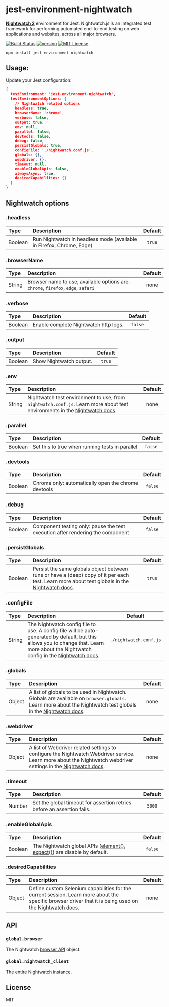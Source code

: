 # jest-environment-nightwatch
**[Nightwatch 2](https://v2.nightwatchjs.org)** environment for Jest. Nightwatch.js is an integrated test framework for performing automated end-to-end testing on web applications and websites, across all major browsers.

[![Build Status][build-badge]][build]
[![version][version-badge]][package]
[![MIT License][license-badge]][license]

```
npm install jest-environment-nightwatch
```

## Usage:
Update your Jest configuration:

```json
{
  testEnvironment: 'jest-environment-nightwatch',
  testEnvironmentOptions: {
    // Nightwatch related options
    headless: true,
    browserName: 'chrome',
    verbose: false,  
    output: true,
    env: null, 
    parallel: false,
    devtools: false,
    debug: false, 
    persistGlobals: true,
    configFile: './nightwatch.conf.js',
    globals: {}, 
    webdriver: {},
    timeout: null,
    enableGlobalApis: false,
    alwaysAsync: true,
    desiredCapabilities: {}
  }
}
```

## Nightwatch options
### .headless

| Type | Description | Default |
|:--- | :--- | :---: |
| Boolean  | Run Nightwatch in headless mode (available in Firefox, Chrome, Edge) | `true` | 

### .browserName

| Type | Description | Default |
|:--- | :--- | :---: |
| String  | Browser name to use; available options are: `chrome`, `firefox`, `edge`, `safari` | none | 

### .verbose

| Type | Description | Default |
|:--- | :--- | :---: |
| Boolean  | Enable complete Nightwatch http logs. | `false` |

### .output

| Type | Description | Default |
|:--- | :--- | :---: | 
| Boolean  | Show Nightwatch output. | `true` |

### .env

| Type | Description | Default |
|:--- | :--- | :---: | 
| String  | Nightwatch test environment to use, from `nightwatch.conf.js`. Learn more about test environments in the [Nightwatch docs](https://v2.nightwatchjs.org/guide/using-nightwatch/concepts.html#defining-test-environments). | none |

### .parallel

| Type | Description | Default |
|:--- | :--- | :---: |
| Boolean  | Set this to true when running tests in parallel | `false` |

### .devtools

| Type | Description | Default |
|:--- | :--- | :---: |
| Boolean  | Chrome only: automatically open the chrome devtools | `false` |

### .debug

| Type | Description | Default |
|:--- | :--- | :---: |
| Boolean  | Component testing only: pause the test execution after rendering the component | `false` |

### .persistGlobals

| Type | Description | Default |
|:--- | :--- | :---: |
| Boolean  | Persist the same globals object between runs or have a (deep) copy of it per each test. Learn more about test globals in the [Nightwatch docs](https://v2.nightwatchjs.org/guide/using-nightwatch/concepts.html#using-test-globals).| `true` |

### .configFile

| Type | Description | Default |
|:--- | :--- | :---: | 
| String  | The Nightwatch config file to use. A config file will be auto-generated by default, but this allows you to change that. Learn more about the Nightwatch config in the [Nightwatch docs](https://v2.nightwatchjs.org/guide/configuration/overview.html). | `./nightwatch.conf.js` |


### .globals

| Type | Description | Default |
|:--- | :--- | :---: | 
| Object  | A list of globals to be used in Nightwatch. Globals are available on `browser.globals`. Learn more about the Nightwatch test globals in the [Nightwatch docs](https://v2.nightwatchjs.org/guide/using-nightwatch/external-globals.html). | none |

### .webdriver

| Type | Description | Default |
|:--- | :--- | :---: | 
| Object  | A list of Webdriver related settings to configure the Nightwatch Webdriver service. Learn more about the Nightwatch webdriver settings in the [Nightwatch docs](https://v2.nightwatchjs.org/guide/configuration/settings.html#webdriver-settings). | none |

### .timeout

| Type | Description | Default |
|:--- | :--- | :---: |
| Number  | Set the global timeout for assertion retries before an assertion fails.  | `5000` |

### .enableGlobalApis

| Type | Description | Default |
|:--- | :--- | :---: |
| Boolean  | The Nightwatch global APIs ([element()](https://v2.nightwatchjs.org/api/element/), [expect()](https://v2.nightwatchjs.org/api/expect/)) are disable by default. | `false` |

### .desiredCapabilities

| Type | Description | Default |
|:--- | :--- | :---: |
| Object  | Define custom Selenium capabilities for the current session. Learn more about the specific browser driver that it is being used on the [Nightwatch docs](https://v2.nightwatchjs.org/guide/browser-drivers-setup/). | none |


## API

### `global.browser`

The Nightwatch [browser API](https://v2.nightwatchjs.org/api/#the-browser-object) object.

### `global.nightwatch_client`

The entire Nightwatch instance.

## License
MIT

[build-badge]: https://github.com/nightwatchjs/jest-environment-nightwatch/actions/workflows/node.js.yml/badge.svg?branch=main
[build]: https://github.com/nightwatchjs/jest-environment-nightwatch/actions/workflows/node.js.yml
[version-badge]: https://img.shields.io/npm/v/jest-environment-nightwatch.svg?style=flat-square
[package]: https://www.npmjs.com/package/jest-environment-nightwatch
[license-badge]: https://img.shields.io/npm/l/jest-environment-nightwatch.svg?style=flat-square
[license]: https://github.com/nightwatchjs/jest-environment-nightwatch/blob/main/LICENSE